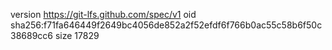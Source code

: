 version https://git-lfs.github.com/spec/v1
oid sha256:f71fa646449f2649bc4056de852a2f52efdf6f766b0ac55c58b6f50c38689cc6
size 17829
